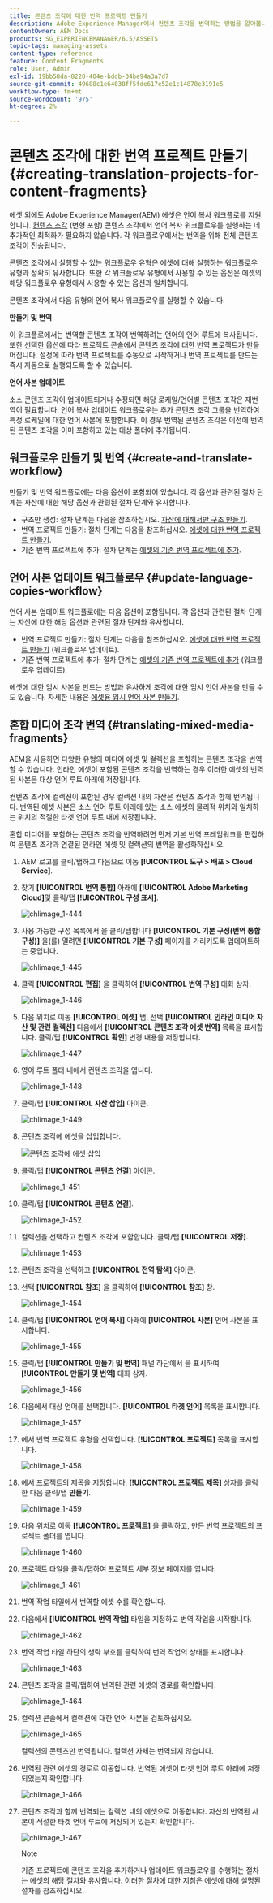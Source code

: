 ```yaml
---
title: 콘텐츠 조각에 대한 번역 프로젝트 만들기
description: Adobe Experience Manager에서 컨텐츠 조각을 번역하는 방법을 알아봅니다.
contentOwner: AEM Docs
products: SG_EXPERIENCEMANAGER/6.5/ASSETS
topic-tags: managing-assets
content-type: reference
feature: Content Fragments
role: User, Admin
exl-id: 19bb58da-8220-404e-bddb-34be94a3a7d7
source-git-commit: 49688c1e64038ff5fde617e52e1c14878e3191e5
workflow-type: tm+mt
source-wordcount: '975'
ht-degree: 2%

---
```


# 콘텐츠 조각에 대한 번역 프로젝트 만들기 {#creating-translation-projects-for-content-fragments}

에셋 외에도 Adobe Experience Manager(AEM) 에셋은 언어 복사 워크플로를 지원합니다. [컨텐츠 조각](/help/assets/content-fragments/content-fragments.md) (변형 포함) 콘텐츠 조각에서 언어 복사 워크플로우를 실행하는 데 추가적인 최적화가 필요하지 않습니다. 각 워크플로우에서는 번역을 위해 전체 콘텐츠 조각이 전송됩니다.

콘텐츠 조각에서 실행할 수 있는 워크플로우 유형은 에셋에 대해 실행하는 워크플로우 유형과 정확히 유사합니다. 또한 각 워크플로우 유형에서 사용할 수 있는 옵션은 에셋의 해당 워크플로우 유형에서 사용할 수 있는 옵션과 일치합니다.

콘텐츠 조각에서 다음 유형의 언어 복사 워크플로우를 실행할 수 있습니다.

**만들기 및 번역**

이 워크플로에서는 번역할 콘텐츠 조각이 번역하려는 언어의 언어 루트에 복사됩니다. 또한 선택한 옵션에 따라 프로젝트 콘솔에서 콘텐츠 조각에 대한 번역 프로젝트가 만들어집니다. 설정에 따라 번역 프로젝트를 수동으로 시작하거나 번역 프로젝트를 만드는 즉시 자동으로 실행되도록 할 수 있습니다.

**언어 사본 업데이트**

소스 콘텐츠 조각이 업데이트되거나 수정되면 해당 로케일/언어별 콘텐츠 조각은 재번역이 필요합니다. 언어 복사 업데이트 워크플로우는 추가 콘텐츠 조각 그룹을 번역하여 특정 로케일에 대한 언어 사본에 포함합니다. 이 경우 번역된 콘텐츠 조각은 이전에 번역된 콘텐츠 조각을 이미 포함하고 있는 대상 폴더에 추가됩니다.

## 워크플로우 만들기 및 번역 {#create-and-translate-workflow}

만들기 및 번역 워크플로에는 다음 옵션이 포함되어 있습니다. 각 옵션과 관련된 절차 단계는 자산에 대한 해당 옵션과 관련된 절차 단계와 유사합니다.

* 구조만 생성: 절차 단계는 다음을 참조하십시오. [자산에 대해서만 구조 만들기](translation-projects.md#create-structure-only).
* 번역 프로젝트 만들기: 절차 단계는 다음을 참조하십시오. [에셋에 대한 번역 프로젝트 만들기](translation-projects.md#create-a-new-translation-project).
* 기존 번역 프로젝트에 추가: 절차 단계는 [에셋의 기존 번역 프로젝트에 추가](translation-projects.md#add-to-existing-translation-project).

## 언어 사본 업데이트 워크플로우 {#update-language-copies-workflow}

언어 사본 업데이트 워크플로에는 다음 옵션이 포함됩니다. 각 옵션과 관련된 절차 단계는 자산에 대한 해당 옵션과 관련된 절차 단계와 유사합니다.

* 번역 프로젝트 만들기: 절차 단계는 다음을 참조하십시오. [에셋에 대한 번역 프로젝트 만들기](translation-projects.md#create-a-new-translation-project) (워크플로우 업데이트).
* 기존 번역 프로젝트에 추가: 절차 단계는 [에셋의 기존 번역 프로젝트에 추가](translation-projects.md#add-to-existing-translation-project) (워크플로우 업데이트).

에셋에 대한 임시 사본을 만드는 방법과 유사하게 조각에 대한 임시 언어 사본을 만들 수도 있습니다. 자세한 내용은 [에셋용 임시 언어 사본 만들기](translation-projects.md#creating-temporary-language-copies).

## 혼합 미디어 조각 번역 {#translating-mixed-media-fragments}

AEM을 사용하면 다양한 유형의 미디어 에셋 및 컬렉션을 포함하는 콘텐츠 조각을 번역할 수 있습니다. 인라인 에셋이 포함된 콘텐츠 조각을 번역하는 경우 이러한 에셋의 번역된 사본은 대상 언어 루트 아래에 저장됩니다.

컨텐츠 조각에 컬렉션이 포함된 경우 컬렉션 내의 자산은 컨텐츠 조각과 함께 번역됩니다. 번역된 에셋 사본은 소스 언어 루트 아래에 있는 소스 에셋의 물리적 위치와 일치하는 위치의 적절한 타겟 언어 루트 내에 저장됩니다.

혼합 미디어를 포함하는 콘텐츠 조각을 번역하려면 먼저 기본 번역 프레임워크를 편집하여 콘텐츠 조각과 연결된 인라인 에셋 및 컬렉션의 번역을 활성화하십시오.

1. AEM 로고를 클릭/탭하고 다음으로 이동 **[!UICONTROL 도구 > 배포 > Cloud Service]**.
1. 찾기 **[!UICONTROL 번역 통합]** 아래에 **[!UICONTROL Adobe Marketing Cloud]**&#x200B;및 클릭/탭 **[!UICONTROL 구성 표시]**.

   ![chlimage_1-444](assets/chlimage_1-444.png)

1. 사용 가능한 구성 목록에서 을 클릭/탭합니다 **[!UICONTROL 기본 구성(번역 통합 구성)]** 을(를) 열려면 **[!UICONTROL 기본 구성]** 페이지를 가리키도록 업데이트하는 중입니다.

   ![chlimage_1-445](assets/chlimage_1-445.png)

1. 클릭 **[!UICONTROL 편집]** 을 클릭하여 **[!UICONTROL 번역 구성]** 대화 상자.

   ![chlimage_1-446](assets/chlimage_1-446.png)

1. 다음 위치로 이동 **[!UICONTROL 에셋]** 탭, 선택 **[!UICONTROL 인라인 미디어 자산 및 관련 컬렉션]** 다음에서 **[!UICONTROL 콘텐츠 조각 에셋 번역]** 목록을 표시합니다. 클릭/탭 **[!UICONTROL 확인]** 변경 내용을 저장합니다.

   ![chlimage_1-447](assets/chlimage_1-447.png)

1. 영어 루트 폴더 내에서 컨텐츠 조각을 엽니다.

   ![chlimage_1-448](assets/chlimage_1-448.png)

1. 클릭/탭 **[!UICONTROL 자산 삽입]** 아이콘.

   ![chlimage_1-449](assets/chlimage_1-449.png)

1. 콘텐츠 조각에 에셋을 삽입합니다.

   ![콘텐츠 조각에 에셋 삽입](assets/column-view.png)

1. 클릭/탭 **[!UICONTROL 콘텐츠 연결]** 아이콘.

   ![chlimage_1-451](assets/chlimage_1-451.png)

1. 클릭/탭 **[!UICONTROL 콘텐츠 연결]**.

   ![chlimage_1-452](assets/chlimage_1-452.png)

1. 컬렉션을 선택하고 컨텐츠 조각에 포함합니다. 클릭/탭 **[!UICONTROL 저장]**.

   ![chlimage_1-453](assets/chlimage_1-453.png)

1. 콘텐츠 조각을 선택하고 **[!UICONTROL 전역 탐색]** 아이콘.
1. 선택 **[!UICONTROL 참조]** 을 클릭하여 **[!UICONTROL 참조]** 창.

   ![chlimage_1-454](assets/chlimage_1-454.png)

1. 클릭/탭 **[!UICONTROL 언어 복사]** 아래에 **[!UICONTROL 사본]** 언어 사본을 표시합니다.

   ![chlimage_1-455](assets/chlimage_1-455.png)

1. 클릭/탭 **[!UICONTROL 만들기 및 번역]** 패널 하단에서 을 표시하여 **[!UICONTROL 만들기 및 번역]** 대화 상자.

   ![chlimage_1-456](assets/chlimage_1-456.png)

1. 다음에서 대상 언어를 선택합니다. **[!UICONTROL 타겟 언어]** 목록을 표시합니다.

   ![chlimage_1-457](assets/chlimage_1-457.png)

1. 에서 번역 프로젝트 유형을 선택합니다. **[!UICONTROL 프로젝트]** 목록을 표시합니다.

   ![chlimage_1-458](assets/chlimage_1-458.png)

1. 에서 프로젝트의 제목을 지정합니다. **[!UICONTROL 프로젝트 제목]** 상자를 클릭한 다음 클릭/탭 **만들기**.

   ![chlimage_1-459](assets/chlimage_1-459.png)

1. 다음 위치로 이동 **[!UICONTROL 프로젝트]** 을 클릭하고, 만든 번역 프로젝트의 프로젝트 폴더를 엽니다.

   ![chlimage_1-460](assets/chlimage_1-460.png)

1. 프로젝트 타일을 클릭/탭하여 프로젝트 세부 정보 페이지를 엽니다.

   ![chlimage_1-461](assets/chlimage_1-461.png)

1. 번역 작업 타일에서 번역할 에셋 수를 확인합니다.
1. 다음에서 **[!UICONTROL 번역 작업]** 타일을 지정하고 번역 작업을 시작합니다.

   ![chlimage_1-462](assets/chlimage_1-462.png)

1. 번역 작업 타일 하단의 생략 부호를 클릭하여 번역 작업의 상태를 표시합니다.

   ![chlimage_1-463](assets/chlimage_1-463.png)

1. 콘텐츠 조각을 클릭/탭하여 번역된 관련 에셋의 경로를 확인합니다.

   ![chlimage_1-464](assets/chlimage_1-464.png)

1. 컬렉션 콘솔에서 컬렉션에 대한 언어 사본을 검토하십시오.

   ![chlimage_1-465](assets/chlimage_1-465.png)

   컬렉션의 콘텐츠만 번역됩니다. 컬렉션 자체는 번역되지 않습니다.

1. 번역된 관련 에셋의 경로로 이동합니다. 번역된 에셋이 타겟 언어 루트 아래에 저장되었는지 확인합니다.

   ![chlimage_1-466](assets/chlimage_1-466.png)

1. 콘텐츠 조각과 함께 번역되는 컬렉션 내의 에셋으로 이동합니다. 자산의 번역된 사본이 적절한 타겟 언어 루트에 저장되어 있는지 확인합니다.

   ![chlimage_1-467](assets/chlimage_1-467.png)

   >[!NOTE]
   >
   >기존 프로젝트에 콘텐츠 조각을 추가하거나 업데이트 워크플로우를 수행하는 절차는 에셋의 해당 절차와 유사합니다. 이러한 절차에 대한 지침은 에셋에 대해 설명된 절차를 참조하십시오.
